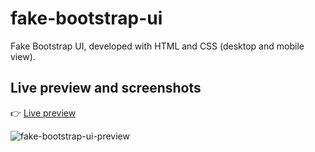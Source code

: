 # fake-bootstrap-ui
Fake Bootstrap UI, developed with HTML and CSS (desktop and mobile view).

## Live preview and screenshots

:point_right: [Live preview](https://rojaslabs.github.io/fake-bootstrap-ui/)

![fake-bootstrap-ui-preview](https://github.com/rojaslabs/fake-bootstrap-ui/blob/main/fake-bootstrap-ui-preview.png?raw=true)
